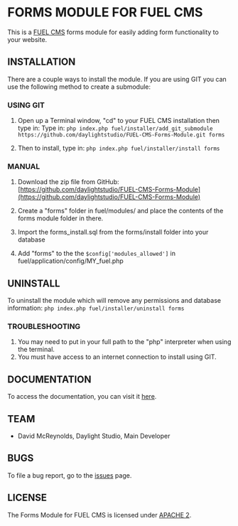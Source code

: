 # FORMS MODULE FOR FUEL CMS
This is a [FUEL CMS](http://www.getfuelcms.com) forms module for easily adding form functionality to your website.

## INSTALLATION
There are a couple ways to install the module. If you are using GIT you can use the following method
to create a submodule:

### USING GIT
1. Open up a Terminal window, "cd" to your FUEL CMS installation then type in: 
Type in:
``php index.php fuel/installer/add_git_submodule https://github.com/daylightstudio/FUEL-CMS-Forms-Module.git forms``

2. Then to install, type in:
``php index.php fuel/installer/install forms``


### MANUAL
1. Download the zip file from GitHub:
[https://github.com/daylightstudio/FUEL-CMS-Forms-Module](https://github.com/daylightstudio/FUEL-CMS-Forms-Module)

2. Create a "forms" folder in fuel/modules/ and place the contents of the forms module folder in there.

3. Import the forms_install.sql from the forms/install folder into your database

4. Add "forms" to the the `$config['modules_allowed']` in fuel/application/config/MY_fuel.php

## UNINSTALL

To uninstall the module which will remove any permissions and database information:
``php index.php fuel/installer/uninstall forms``

### TROUBLESHOOTING
1. You may need to put in your full path to the "php" interpreter when using the terminal.
2. You must have access to an internet connection to install using GIT.


## DOCUMENTATION
To access the documentation, you can visit it [here](http://docs.getfuelcms.com/modules/forms).

## TEAM
* David McReynolds, Daylight Studio, Main Developer

## BUGS
To file a bug report, go to the [issues](https://github.com/daylightstudio/FUEL-CMS-Forms-Module/issues) page.

## LICENSE
The Forms Module for FUEL CMS is licensed under [APACHE 2](http://www.apache.org/licenses/LICENSE-2.0).